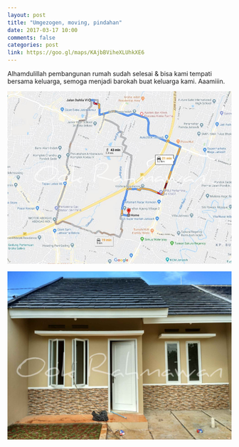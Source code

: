 ```yaml
---
layout: post
title: "Umgezogen, moving, pindahan"
date: 2017-03-17 10:00
comments: false
categories: post
link: https://goo.gl/maps/KAjbBViheXLUhkXE6
---
```


Alhamdulillah pembangunan rumah sudah selesai & bisa kami tempati bersama keluarga, semoga menjadi barokah buat keluarga kami. Aaamiiin.
<!--more-->
![Peta](/img/greentown3.0.jpg)

![Rumah](/img/greentown3.1.jpg)
